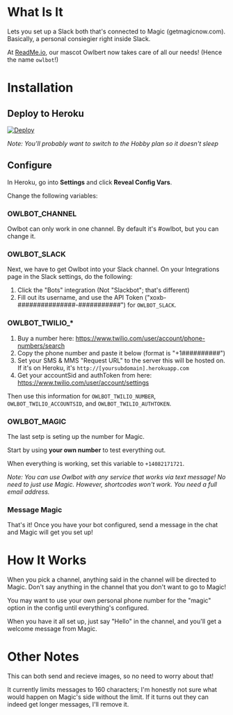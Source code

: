 # What Is It

Lets you set up a Slack both that's connected to Magic (getmagicnow.com). Basically, a personal consiegier right inside Slack.

At [ReadMe.io](http://readme.io), our mascot Owlbert now takes care of all our needs! (Hence the name `owlbot`!)

# Installation

## Deploy to Heroku

[![Deploy](https://www.herokucdn.com/deploy/button.svg)](https://heroku.com/deploy?env[OWLBOT_CHANNEL]=#owlbot&env[OWLBOT_SLACK]=xoxb-###############-###########&env[OWLBOT_TWILIO_NUMBER]=+1########&env[OWLBOT_TWILIO_ACCOUNTSID=ABCDEFG&env[OWLBOT_TWILIO_AUTHTOKEN]=1234567&env[OWLBOT_MAGIC]=+1#########)

*Note: You'll probably want to switch to the Hobby plan so it doesn't sleep*

## Configure

In Heroku, go into **Settings** and click **Reveal Config Vars**.

Change the following variables:

### OWLBOT_CHANNEL

Owlbot can only work in one channel. By default it's #owlbot, but you can change it.

### OWLBOT_SLACK

Next, we have to get Owlbot into your Slack channel. On your Integrations page in the Slack settings, do the following:

1. Click the "Bots" integration (Not "Slackbot"; that's different)
2. Fill out its username, and use the API Token ("xoxb-###############-###########") for `OWLBOT_SLACK`.

### OWLBOT_TWILIO_*

1. Buy a number here: https://www.twilio.com/user/account/phone-numbers/search
2. Copy the phone number and paste it below (format is "+1##########")
3. Set your SMS & MMS "Request URL" to the server this will be hosted on. If it's on Heroku, it's `http://[yoursubdomain].herokuapp.com`
4. Get your accountSid and authToken from here: https://www.twilio.com/user/account/settings

Then use this information for `OWLBOT_TWILIO_NUMBER`, `OWLBOT_TWILIO_ACCOUNTSID`, and `OWLBOT_TWILIO_AUTHTOKEN`.

### OWLBOT_MAGIC

The last setp is seting up the number for Magic.

Start by using **your own number** to test everything out.

When everything is working, set this variable to `+14082171721`.

*Note: You can use Owlbot with any service that works via text message! No need to just use Magic. However, shortcodes won't work. You need a full email address.*

### Message Magic

That's it! Once you have your bot configured, send a message in the chat and Magic will get you set up!

# How It Works

When you pick a channel, anything said in the channel will be directed to Magic. Don't say anything in the channel that you don't want to go to Magic!

You may want to use your own personal phone number for the "magic" option in the config until everything's configured.

When you have it all set up, just say "Hello" in the channel, and you'll get a welcome message from Magic.

# Other Notes

This can both send and recieve images, so no need to worry about that!

It currently limits messages to 160 characters; I'm honestly not sure what would happen on Magic's side without the limit. If it turns out they can indeed get longer messages, I'll remove it.

